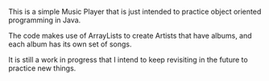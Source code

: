 This is a simple Music Player that is just intended to practice object oriented programming in Java.

The code makes use of ArrayLists to create Artists that have albums, and each album has its own set of songs.

It is still a work in progress that I intend to keep revisiting in the future to practice new things.
